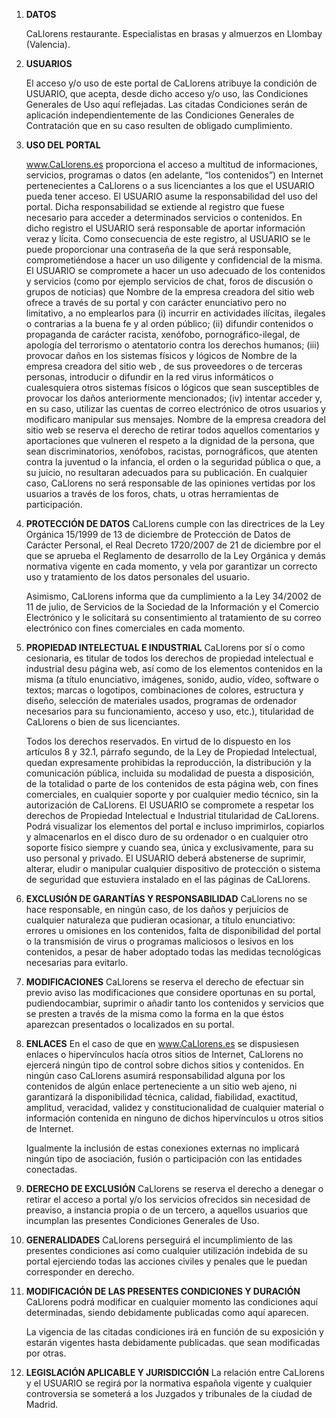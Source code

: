 1. **DATOS**

    CaLlorens restaurante. Especialistas en brasas y almuerzos en Llombay (Valencia).

2. **USUARIOS**

    El acceso y/o uso de este portal de CaLlorens atribuye la condición de USUARIO, que acepta, desde dicho acceso y/o uso, las Condiciones Generales de Uso aquí reflejadas. Las citadas Condiciones serán de aplicación independientemente de las Condiciones Generales de Contratación que en su caso resulten de obligado cumplimiento.


3. **USO DEL PORTAL**

    www.CaLlorens.es proporciona el acceso a multitud de informaciones, servicios, programas o datos (en adelante, “los contenidos”) en Internet pertenecientes a CaLlorens o a sus licenciantes a los que el USUARIO pueda tener acceso. El USUARIO asume la responsabilidad del uso del portal. Dicha responsabilidad se extiende al registro que fuese necesario para acceder a determinados servicios o contenidos.
    En dicho registro el USUARIO será responsable de aportar información veraz y lícita. Como consecuencia de este registro, al USUARIO se le puede proporcionar una contraseña de la que será responsable,
    comprometiéndose a hacer un uso diligente y confidencial de la misma. El USUARIO se compromete a hacer un uso adecuado de los contenidos y servicios (como por ejemplo servicios de chat, foros de discusión o grupos de noticias) que Nombre de la empresa creadora del sitio web ofrece a través de su portal y con carácter enunciativo pero no limitativo, a no emplearlos para (i) incurrir en actividades ilícitas, ilegales o contrarias a la buena fe y al orden público; (ii) difundir contenidos o propaganda de carácter racista, xenófobo, pornográfico-ilegal, de apología del terrorismo o atentatorio contra los derechos humanos; (iii) provocar daños en los sistemas físicos y lógicos de Nombre de la empresa creadora del sitio web , de sus proveedores o de terceras personas, introducir o difundir en la red virus informáticos o cualesquiera otros sistemas físicos o lógicos que sean susceptibles de provocar los daños anteriormente mencionados; (iv) intentar acceder y, en su caso, utilizar las cuentas de correo electrónico de otros usuarios y modificaro manipular sus mensajes. Nombre de la empresa creadora del sitio web se reserva el derecho de retirar todos aquellos comentarios y aportaciones que vulneren el respeto a la dignidad de la persona, que sean discriminatorios, xenófobos, racistas, pornográficos, que atenten contra la juventud o la infancia, el orden o la seguridad pública o que, a su juicio, no resultaran adecuados para su publicación. En cualquier caso, CaLlorens no será responsable de las opiniones vertidas por los usuarios a través de los foros, chats, u otras herramientas de participación.


4. **PROTECCIÓN DE DATOS**
    CaLlorens cumple con las directrices de la Ley Orgánica 15/1999 de 13 de diciembre de Protección de Datos de Carácter Personal, el Real Decreto 1720/2007 de 21 de diciembre por el que se aprueba el Reglamento de desarrollo de la Ley Orgánica y demás normativa vigente en cada momento, y vela por garantizar un correcto uso y tratamiento de los datos personales del usuario.

    Asimismo, CaLlorens informa que da cumplimiento a la Ley 34/2002 de 11 de julio, de Servicios de la Sociedad de la Información y el Comercio Electrónico y le solicitará su consentimiento al tratamiento de su correo electrónico con fines comerciales en cada momento.


5. **PROPIEDAD INTELECTUAL E INDUSTRIAL**
    CaLlorens por sí o como cesionaria, es titular de todos los derechos de propiedad intelectual e industrial desu página web, así como de los elementos contenidos en la misma (a título enunciativo, imágenes, sonido, audio, vídeo, software o textos; marcas o logotipos, combinaciones de colores, estructura y diseño, selección de materiales usados, programas de ordenador necesarios para su funcionamiento, acceso y uso, etc.), titularidad de CaLlorens o bien de sus licenciantes.

    Todos los derechos reservados. En virtud de lo dispuesto en los artículos 8 y 32.1, párrafo segundo, de la Ley de Propiedad Intelectual, quedan expresamente prohibidas la reproducción, la distribución y la comunicación pública, incluida su modalidad de puesta a disposición, de la totalidad o parte de los contenidos de esta página web, con fines comerciales, en cualquier soporte y por cualquier medio técnico, sin la autorización de CaLlorens. El USUARIO se compromete a respetar los derechos de Propiedad Intelectual e Industrial titularidad de CaLlorens. Podrá visualizar los elementos del portal e incluso imprimirlos, copiarlos y almacenarlos en el disco duro de su ordenador o en cualquier otro soporte físico siempre y cuando sea, única y exclusivamente, para su uso personal y privado. El USUARIO deberá abstenerse de suprimir, alterar, eludir o manipular cualquier dispositivo de protección o sistema de seguridad que estuviera instalado en el las páginas de CaLlorens.


6. **EXCLUSIÓN DE GARANTÍAS Y RESPONSABILIDAD**
    CaLlorens no se hace responsable, en ningún caso, de los daños y perjuicios de cualquier naturaleza que pudieran ocasionar, a título enunciativo: errores u omisiones en los contenidos, falta de disponibilidad del portal o la transmisión de virus o programas maliciosos o lesivos en los contenidos, a pesar de haber adoptado todas las medidas tecnológicas necesarias para evitarlo.


7. **MODIFICACIONES**
    CaLlorens se reserva el derecho de efectuar sin previo aviso las modificaciones que considere oportunas en su portal, pudiendocambiar, suprimir o añadir tanto los contenidos y servicios que se presten a través de la misma como la forma en la que éstos aparezcan presentados o localizados en su portal.


8. **ENLACES**
    En el caso de que en www.CaLlorens.es se dispusiesen enlaces o hipervínculos hacía otros sitios de Internet, CaLlorens no ejercerá ningún tipo de control sobre dichos sitios y contenidos. En ningún caso
    CaLlorens asumirá responsabilidad alguna por los contenidos de algún enlace perteneciente a un sitio web ajeno, ni garantizará la disponibilidad técnica, calidad, fiabilidad, exactitud, amplitud, veracidad, validez y
    constitucionalidad de cualquier material o información contenida en ninguno de dichos hipervínculos u otros sitios de Internet.

    Igualmente la inclusión de estas conexiones externas no implicará ningún tipo de asociación, fusión o participación con las entidades conectadas.


9. **DERECHO DE EXCLUSIÓN**
    CaLlorens se reserva el derecho a denegar o retirar el acceso a portal y/o los servicios ofrecidos sin necesidad de preaviso, a instancia propia o de un tercero, a aquellos usuarios que incumplan las presentes Condiciones Generales de Uso.


10. **GENERALIDADES**
    CaLlorens perseguirá el incumplimiento de las presentes condiciones así como cualquier utilización indebida de su portal ejerciendo todas las acciones civiles y penales que le puedan corresponder en derecho.


11. **MODIFICACIÓN DE LAS PRESENTES CONDICIONES Y DURACIÓN**
    CaLlorens podrá modificar en cualquier momento las condiciones aquí determinadas, siendo debidamente publicadas como aquí aparecen.

    La vigencia de las citadas condiciones irá en función de su exposición y estarán vigentes hasta debidamente publicadas. que sean modificadas por otras.


12. **LEGISLACIÓN APLICABLE Y JURISDICCIÓN**
    La relación entre CaLlorens y el USUARIO se regirá por la normativa española vigente y cualquier controversia se someterá a los Juzgados y tribunales de la ciudad de Madrid.
